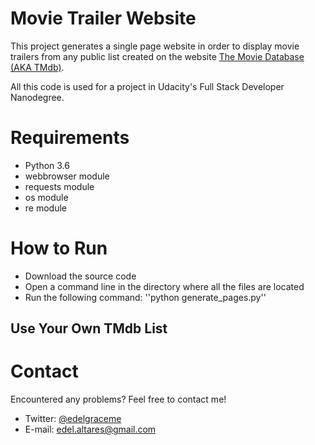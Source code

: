 # Movie Trailer Website

This project generates a single page website in order to display movie trailers from any public list created on the website [The Movie Database (AKA TMdb)](http://themoviedatabsae.org).

All this code is used for a project in Udacity's Full Stack Developer Nanodegree.

# Requirements

* Python 3.6
* webbrowser module
* requests module
* os module
* re module

# How to Run

* Download the source code 
* Open a command line in the directory where all the files are located
* Run the following command:
''python generate_pages.py''

## Use Your Own TMdb List

# Contact

Encountered any problems? Feel free to contact me!

* Twitter: [@edelgraceme](http://twitter.com/edelgraceme)
* E-mail: edel.altares@gmail.com
